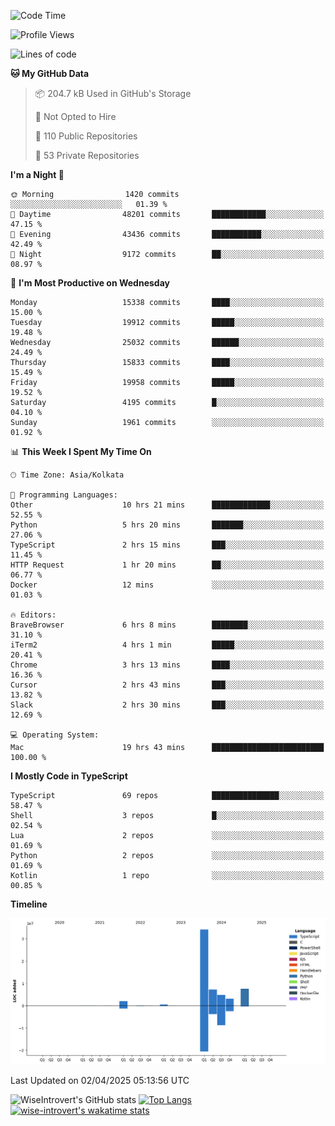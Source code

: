 <!--START_SECTION:waka-->
![Code Time](http://img.shields.io/badge/Code%20Time-2%2C312%20hrs%2050%20mins-blue)

![Profile Views](http://img.shields.io/badge/Profile%20Views-0-blue)

![Lines of code](https://img.shields.io/badge/From%20Hello%20World%20I%27ve%20Written-60.0%20million%20lines%20of%20code-blue)

**🐱 My GitHub Data** 

> 📦 204.7 kB Used in GitHub's Storage 
 > 
> 🚫 Not Opted to Hire
 > 
> 📜 110 Public Repositories 
 > 
> 🔑 53 Private Repositories 
 > 
**I'm a Night 🦉** 

```text
🌞 Morning                1420 commits        ░░░░░░░░░░░░░░░░░░░░░░░░░   01.39 % 
🌆 Daytime                48201 commits       ████████████░░░░░░░░░░░░░   47.15 % 
🌃 Evening                43436 commits       ███████████░░░░░░░░░░░░░░   42.49 % 
🌙 Night                  9172 commits        ██░░░░░░░░░░░░░░░░░░░░░░░   08.97 % 
```
📅 **I'm Most Productive on Wednesday** 

```text
Monday                   15338 commits       ████░░░░░░░░░░░░░░░░░░░░░   15.00 % 
Tuesday                  19912 commits       █████░░░░░░░░░░░░░░░░░░░░   19.48 % 
Wednesday                25032 commits       ██████░░░░░░░░░░░░░░░░░░░   24.49 % 
Thursday                 15833 commits       ████░░░░░░░░░░░░░░░░░░░░░   15.49 % 
Friday                   19958 commits       █████░░░░░░░░░░░░░░░░░░░░   19.52 % 
Saturday                 4195 commits        █░░░░░░░░░░░░░░░░░░░░░░░░   04.10 % 
Sunday                   1961 commits        ░░░░░░░░░░░░░░░░░░░░░░░░░   01.92 % 
```


📊 **This Week I Spent My Time On** 

```text
🕑︎ Time Zone: Asia/Kolkata

💬 Programming Languages: 
Other                    10 hrs 21 mins      █████████████░░░░░░░░░░░░   52.55 % 
Python                   5 hrs 20 mins       ███████░░░░░░░░░░░░░░░░░░   27.06 % 
TypeScript               2 hrs 15 mins       ███░░░░░░░░░░░░░░░░░░░░░░   11.45 % 
HTTP Request             1 hr 20 mins        ██░░░░░░░░░░░░░░░░░░░░░░░   06.77 % 
Docker                   12 mins             ░░░░░░░░░░░░░░░░░░░░░░░░░   01.03 % 

🔥 Editors: 
BraveBrowser             6 hrs 8 mins        ████████░░░░░░░░░░░░░░░░░   31.10 % 
iTerm2                   4 hrs 1 min         █████░░░░░░░░░░░░░░░░░░░░   20.41 % 
Chrome                   3 hrs 13 mins       ████░░░░░░░░░░░░░░░░░░░░░   16.36 % 
Cursor                   2 hrs 43 mins       ███░░░░░░░░░░░░░░░░░░░░░░   13.82 % 
Slack                    2 hrs 30 mins       ███░░░░░░░░░░░░░░░░░░░░░░   12.69 % 

💻 Operating System: 
Mac                      19 hrs 43 mins      █████████████████████████   100.00 % 
```

**I Mostly Code in TypeScript** 

```text
TypeScript               69 repos            ███████████████░░░░░░░░░░   58.47 % 
Shell                    3 repos             █░░░░░░░░░░░░░░░░░░░░░░░░   02.54 % 
Lua                      2 repos             ░░░░░░░░░░░░░░░░░░░░░░░░░   01.69 % 
Python                   2 repos             ░░░░░░░░░░░░░░░░░░░░░░░░░   01.69 % 
Kotlin                   1 repo              ░░░░░░░░░░░░░░░░░░░░░░░░░   00.85 % 
```



**Timeline**

![Lines of Code chart](https://raw.githubusercontent.com/wise-introvert/wise-introvert/master/assets/bar_graph.png)


 Last Updated on 02/04/2025 05:13:56 UTC
<!--END_SECTION:waka-->

![WiseIntrovert's GitHub stats](https://github-readme-stats.vercel.app/api?username=wise-introvert&count_private=true&show_icons=true)
[![Top Langs](https://github-readme-stats.vercel.app/api/top-langs/?username=wise-introvert&langs_count=10)](https://github.com/anuraghazra/github-readme-stats)
[![wise-introvert's wakatime stats](https://github-readme-stats.vercel.app/api/wakatime?username=wiseintrovert)](https://github.com/anuraghazra/github-readme-stats)
